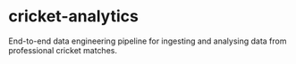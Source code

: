 # cricket-analytics
End-to-end data engineering pipeline for ingesting and analysing data from professional cricket matches.
